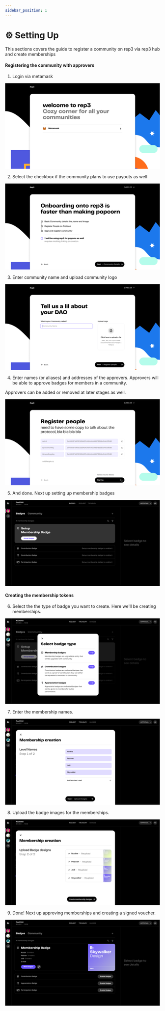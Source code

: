 ```yaml
---
sidebar_position: 1
---
```


# ⚙️ Setting Up

This sections covers the guide to register a community on rep3 via rep3 hub and create memberships

#### Registering the community with approvers

1. Login via metamask

![1](./img/setting_up/1.png)

2. Select the checkbox if the community plans to use payouts as well

![2](./img/setting_up/2.png)

3. Enter community name and upload community logo

![3](./img/setting_up/3.png)

4. Enter names (or aliases) and addresses of the approvers. Approvers will be able to approve badges for members in a community.

Approvers can be added or removed at later stages as well.

![4](./img/setting_up/4.png)

5. And done. Next up setting up membership badges

![5](./img/setting_up/5.png)


#### Creating the membership tokens

6. Select the the type of badge you want to create. Here we'll be creating memberships.

![6](./img/setting_up/6.png)

7. Enter the membership names.

![7](./img/setting_up/7.png)

8. Upload the badge images for the memberships.

![8](./img/setting_up/8.png)

9. Done! Next up approving memberships and creating a signed voucher.

![9](./img/setting_up/9.png)
